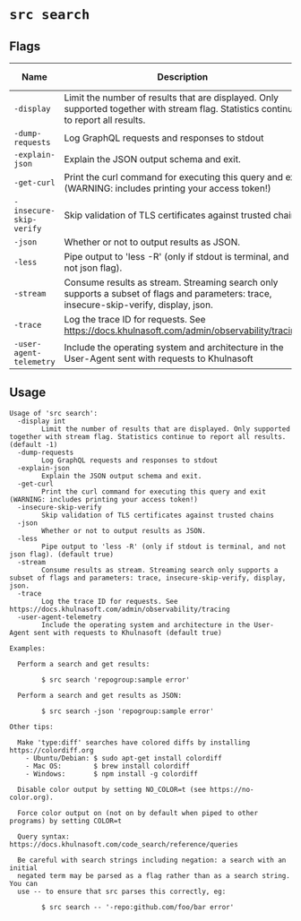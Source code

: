 # `src search`


## Flags

| Name | Description | Default Value |
|------|-------------|---------------|
| `-display` | Limit the number of results that are displayed. Only supported together with stream flag. Statistics continue to report all results. | `-1` |
| `-dump-requests` | Log GraphQL requests and responses to stdout | `false` |
| `-explain-json` | Explain the JSON output schema and exit. | `false` |
| `-get-curl` | Print the curl command for executing this query and exit (WARNING: includes printing your access token!) | `false` |
| `-insecure-skip-verify` | Skip validation of TLS certificates against trusted chains | `false` |
| `-json` | Whether or not to output results as JSON. | `false` |
| `-less` | Pipe output to 'less -R' (only if stdout is terminal, and not json flag). | `true` |
| `-stream` | Consume results as stream. Streaming search only supports a subset of flags and parameters: trace, insecure-skip-verify, display, json. | `false` |
| `-trace` | Log the trace ID for requests. See https://docs.khulnasoft.com/admin/observability/tracing | `false` |
| `-user-agent-telemetry` | Include the operating system and architecture in the User-Agent sent with requests to Khulnasoft | `true` |


## Usage

```
Usage of 'src search':
  -display int
    	Limit the number of results that are displayed. Only supported together with stream flag. Statistics continue to report all results. (default -1)
  -dump-requests
    	Log GraphQL requests and responses to stdout
  -explain-json
    	Explain the JSON output schema and exit.
  -get-curl
    	Print the curl command for executing this query and exit (WARNING: includes printing your access token!)
  -insecure-skip-verify
    	Skip validation of TLS certificates against trusted chains
  -json
    	Whether or not to output results as JSON.
  -less
    	Pipe output to 'less -R' (only if stdout is terminal, and not json flag). (default true)
  -stream
    	Consume results as stream. Streaming search only supports a subset of flags and parameters: trace, insecure-skip-verify, display, json.
  -trace
    	Log the trace ID for requests. See https://docs.khulnasoft.com/admin/observability/tracing
  -user-agent-telemetry
    	Include the operating system and architecture in the User-Agent sent with requests to Khulnasoft (default true)

Examples:

  Perform a search and get results:

    	$ src search 'repogroup:sample error'

  Perform a search and get results as JSON:

    	$ src search -json 'repogroup:sample error'

Other tips:

  Make 'type:diff' searches have colored diffs by installing https://colordiff.org
    - Ubuntu/Debian: $ sudo apt-get install colordiff
    - Mac OS:        $ brew install colordiff
    - Windows:       $ npm install -g colordiff

  Disable color output by setting NO_COLOR=t (see https://no-color.org).

  Force color output on (not on by default when piped to other programs) by setting COLOR=t

  Query syntax: https://docs.khulnasoft.com/code_search/reference/queries

  Be careful with search strings including negation: a search with an initial
  negated term may be parsed as a flag rather than as a search string. You can
  use -- to ensure that src parses this correctly, eg:

    	$ src search -- '-repo:github.com/foo/bar error'


```
	
